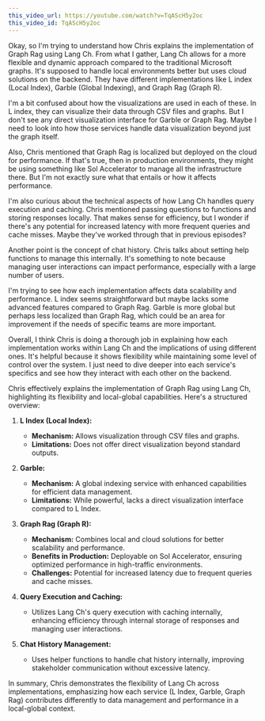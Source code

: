 ```yaml
---
this_video_url: https://youtube.com/watch?v=TqAScH5y2oc
this_video_id: TqAScH5y2oc
---
```

<think>
Okay, so I'm trying to understand how Chris explains the implementation of Graph Rag using Lang Ch. From what I gather, Lang Ch allows for a more flexible and dynamic approach compared to the traditional Microsoft graphs. It's supposed to handle local environments better but uses cloud solutions on the backend. They have different implementations like L index (Local Index), Garble (Global Indexing), and Graph Rag (Graph R). 

I'm a bit confused about how the visualizations are used in each of these. In L index, they can visualize their data through CSV files and graphs. But I don't see any direct visualization interface for Garble or Graph Rag. Maybe I need to look into how those services handle data visualization beyond just the graph itself.

Also, Chris mentioned that Graph Rag is localized but deployed on the cloud for performance. If that's true, then in production environments, they might be using something like Sol Accelerator to manage all the infrastructure there. But I'm not exactly sure what that entails or how it affects performance.

I'm also curious about the technical aspects of how Lang Ch handles query execution and caching. Chris mentioned passing questions to functions and storing responses locally. That makes sense for efficiency, but I wonder if there's any potential for increased latency with more frequent queries and cache misses. Maybe they've worked through that in previous episodes?

Another point is the concept of chat history. Chris talks about setting help functions to manage this internally. It's something to note because managing user interactions can impact performance, especially with a large number of users.

I'm trying to see how each implementation affects data scalability and performance. L index seems straightforward but maybe lacks some advanced features compared to Graph Rag. Garble is more global but perhaps less localized than Graph Rag, which could be an area for improvement if the needs of specific teams are more important.

Overall, I think Chris is doing a thorough job in explaining how each implementation works within Lang Ch and the implications of using different ones. It's helpful because it shows flexibility while maintaining some level of control over the system. I just need to dive deeper into each service's specifics and see how they interact with each other on the backend.
</think>

Chris effectively explains the implementation of Graph Rag using Lang Ch, highlighting its flexibility and local-global capabilities. Here's a structured overview:

1. **L Index (Local Index):**
   - **Mechanism:** Allows visualization through CSV files and graphs.
   - **Limitations:** Does not offer direct visualization beyond standard outputs.

2. **Garble:**
   - **Mechanism:** A global indexing service with enhanced capabilities for efficient data management.
   - **Limitations:** While powerful, lacks a direct visualization interface compared to L Index.

3. **Graph Rag (Graph R):**
   - **Mechanism:** Combines local and cloud solutions for better scalability and performance.
   - **Benefits in Production:** Deployable on Sol Accelerator, ensuring optimized performance in high-traffic environments.
   - **Challenges:** Potential for increased latency due to frequent queries and cache misses.

4. **Query Execution and Caching:**
   - Utilizes Lang Ch's query execution with caching internally, enhancing efficiency through internal storage of responses and managing user interactions.

5. **Chat History Management:**
   - Uses helper functions to handle chat history internally, improving stakeholder communication without excessive latency.

In summary, Chris demonstrates the flexibility of Lang Ch across implementations, emphasizing how each service (L Index, Garble, Graph Rag) contributes differently to data management and performance in a local-global context.
